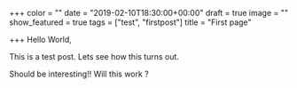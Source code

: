 +++
color = ""
date = "2019-02-10T18:30:00+00:00"
draft = true
image = ""
show_featured = true
tags = ["test", "firstpost"]
title = "First page"

+++
Hello World,

This is a test post. Lets see how this turns out.

Should be interesting!! Will this work ?